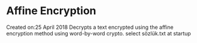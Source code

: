 # Affine Encryption 
Created on:25 April 2018
Decrypts a text encrypted using the affine encryption method using word-by-word crypto.
select sözlük.txt at startup
